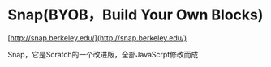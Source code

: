 # Snap\(BYOB，Build Your Own Blocks\)

[http://snap.berkeley.edu/](http://snap.berkeley.edu/)

Snap，它是Scratch的一个改进版，全部JavaScrpt修改而成

